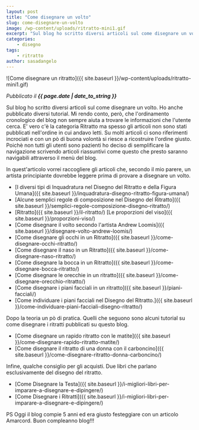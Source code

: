 ```yaml
---
layout: post
title: "Come disegnare un volto"
slug: come-disegnare-un-volto
image: /wp-content/uploads/ritratto-mini1.gif
excerpt: "Sul blog ho scritto diversi articoli sul come disegnare un volto. Ho anche pubblicato diversi tutorial. Mi rendo conto, però, che l'ordinamento"
categories:
    - disegno
tags:
    - ritratto
author: sasadangelo
---
```


![Come disegnare un ritratto]({{ site.baseurl }}/wp-content/uploads/ritratto-mini1.gif)

_Pubblicato il **{{ page.date | date_to_string }}**_

Sul blog ho scritto diversi articoli sul come disegnare un volto. Ho anche pubblicato diversi tutorial. Mi rendo conto, però, che l'ordinamento cronologico del blog non sempre aiuta a trovare le informazioni che l'utente cerca. E' vero c'è la categoria Ritratto ma spesso gli articoli non sono stati pubblicati nell'ordine in cui andavo letti. Su molti articoli ci sono riferimenti incrociati e con un pò di buona volontà si riesce a ricostruire l'ordine giusto. Poichè non tutti gli utenti sono pazienti ho deciso di semplificare la navigazione scrivendo articoli riassuntivi come questo che presto saranno navigabili attraverso il menù del blog.

In quest'articolo vorrei raccogliere gli articoli che, secondo il mio parere, un artista principiante dovrebbe leggere prima di provare a disegnare un volto.

* [I diversi tipi di Inquadratura nel Disegno del Ritratto e della Figura Umana]({{ site.baseurl }}/inquadratura-disegno-ritratto-figura-umana/) 
* [Alcune semplici regole di composizione nel Disegno del Ritratto]({{ site.baseurl }}/semplici-regole-composizione-disegno-ritratto/) 
* [Ritratto]({{ site.baseurl }}/il-ritratto/) [Le proporzioni del viso]({{ site.baseurl }}/proporzioni-viso/) 
* [Come disegnare il volto secondo l'artista Andrew Loomis]({{ site.baseurl }}/disegnare-volto-andrew-loomis/) 
* [Come disegnare gli occhi in un Ritratto]({{ site.baseurl }}/come-disegnare-occhi-ritratto/) 
* [Come disegnare il naso in un Ritratto]({{ site.baseurl }}/come-disegnare-naso-ritratto/) 
* [Come disegnare la bocca in un Ritratto]({{ site.baseurl }}/come-disegnare-bocca-ritratto/) 
* [Come disegnare le orecchie in un ritratto]({{ site.baseurl }}/come-disegnare-orecchio-ritratto/) 
* [Come disegnare i piani facciali in un ritratto]({{ site.baseurl }}/piani-facciali/) 
* [Come individuare i piani facciali nel Disegno del Ritratto.]({{ site.baseurl }}/come-individuare-piani-facciali-disegno-ritratto/)

Dopo la teoria un pò di pratica. Quelli che seguono sono alcuni tutorial su come disegnare i ritratti pubblicati su questo blog.

* [Come disegnare un rapido ritratto con le matite]({{ site.baseurl }}/come-disegnare-rapido-ritratto-matite/) 
* [Come disegnare il ritratto di una donna con il carboncino]({{ site.baseurl }}/come-disegnare-ritratto-donna-carboncino/)

Infine, qualche consiglio per gli acquisti. Due libri che parlano esclusivamente del disegno del ritratto.

* [Come Disegnare la Testa]({{ site.baseurl }}/i-migliori-libri-per-imparare-a-disegnare-e-dipingere/) 
* [Come Disegnare i Ritratti]({{ site.baseurl }}/i-migliori-libri-per-imparare-a-disegnare-e-dipingere/)

PS Oggi il blog compie 5 anni ed era giusto festeggiare con un articolo Amarcord. Buon compleanno blog!!!
